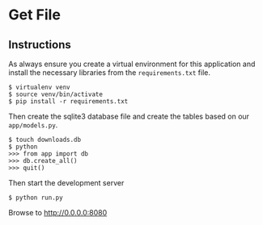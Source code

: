 # Get File

## Instructions
As always ensure you create a virtual environment for this application and install
the necessary libraries from the `requirements.txt` file.

```
$ virtualenv venv
$ source venv/bin/activate
$ pip install -r requirements.txt
```

Then create the sqlite3 database file and create the tables based on our `app/models.py`.

```
$ touch downloads.db
$ python
>>> from app import db
>>> db.create_all()
>>> quit()
```

Then start the development server

```
$ python run.py
```

Browse to http://0.0.0.0:8080
